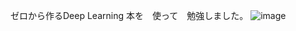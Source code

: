 ゼロから作るDeep Learning 本を　使って　勉強しました。
![image](https://github.com/user-attachments/assets/b8265631-7600-4fd7-a2a1-d98556c823b8)
